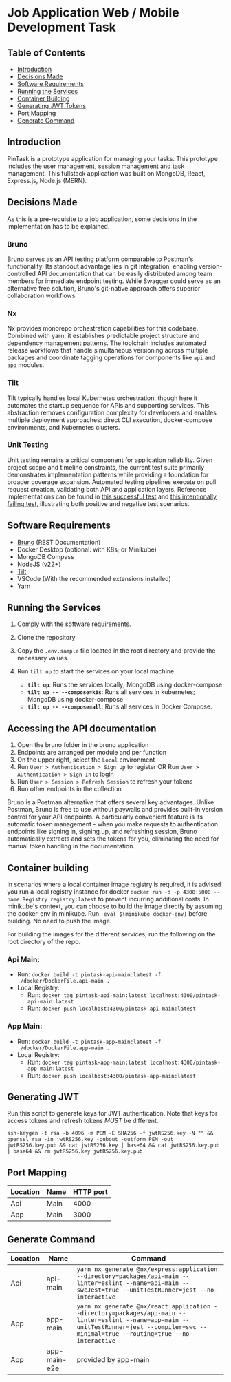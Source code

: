 # Job Application Web / Mobile Development Task

## Table of Contents

- [Introduction](#introduction)
- [Decisions Made](#decisions-made)
- [Software Requirements](#software-requirements)
- [Running the Services](#running-the-services)
- [Container Building](#container-building)
- [Generating JWT Tokens](#generating-jwt)
- [Port Mapping](#port-mapping)
- [Generate Command](#generate-command)

## Introduction

PinTask is a prototype application for managing your tasks. This prototype includes the user management, session management and task management. This fullstack application was built on MongoDB, React, Express.js, Node.js (MERN).

## Decisions Made

As this is a pre-requisite to a job application, some decisions in the implementation has to be explained.

### Bruno

Bruno serves as an API testing platform comparable to Postman's functionality. Its standout advantage lies in git integration, enabling version-controlled API documentation that can be easily distributed among team members for immediate endpoint testing. While Swagger could serve as an alternative free solution, Bruno's git-native approach offers superior collaboration workflows.

### Nx

Nx provides monorepo orchestration capabilities for this codebase. Combined with yarn, it establishes predictable project structure and dependency management patterns. The toolchain includes automated release workflows that handle simultaneous versioning across multiple packages and coordinate tagging operations for components like `api` and `app` modules.

### Tilt

Tilt typically handles local Kubernetes orchestration, though here it automates the startup sequence for APIs and supporting services. This abstraction removes configuration complexity for developers and enables multiple deployment approaches: direct CLI execution, docker-compose environments, and Kubernetes clusters.

### Unit Testing

Unit testing remains a critical component for application reliability. Given project scope and timeline constraints, the current test suite primarily demonstrates implementation patterns while providing a foundation for broader coverage expansion. Automated testing pipelines execute on pull request creation, validating both API and application layers. Reference implementations can be found in [this successful test](https://github.com/rjbobeles/pintask/pull/14) and [this intentionally failing test](https://github.com/rjbobeles/pintask/pull/13), illustrating both positive and negative test scenarios.

## Software Requirements

- [Bruno](https://www.usebruno.com) (REST Documentation)
- Docker Desktop (optional: with K8s; or Minikube)
- MongoDB Compass
- NodeJS (v22+)
- [Tilt](https://tilt.dev)
- VSCode (With the recommended extensions installed)
- Yarn

## Running the Services

1. Comply with the software requirements.
2. Clone the repository
3. Copy the `.env.sample` file located in the root directory and provide the necessary values.
4. Run `tilt up` to start the services on your local machine.

   - **`tilt up`**: Runs the services locally; MongoDB using docker-compose
   - **`tilt up -- --compose=k8s`**: Runs all services in kubernetes; MongoDB using docker-compose
   - **`tilt up -- --compose=all`**: Runs all services in Docker Compose.

## Accessing the API documentation

1. Open the bruno folder in the bruno application
2. Endpoints are arranged per module and per function
3. On the upper right, select the `Local` environment
4. Run `User > Authentication > Sign Up` to register OR Run `User > Authentication > Sign In` to login
5. Run `User > Session > Refresh Session` to refresh your tokens
6. Run other endpoints in the collection

Bruno is a Postman alternative that offers several key advantages. Unlike Postman, Bruno is free to use without paywalls and provides built-in version control for your API endpoints. A particularly convenient feature is its automatic token management - when you make requests to authentication endpoints like signing in, signing up, and refreshing session, Bruno automatically extracts and sets the tokens for you, eliminating the need for manual token handling in the documentation.

## Container building

In scenarios where a local container image registry is required, it is advised you run a local registry instance for docker `docker run -d -p 4300:5000 --name Registry registry:latest` to prevent incurring additional costs. In minikube's context, you can choose to build the image directly by assuming the docker-env in minikube. Run ` eval $(minikube docker-env)` before building. No need to push the image.

For building the images for the different services, run the following on the root directory of the repo.

### Api Main:

- Run: `docker build -t pintask-api-main:latest -f ./docker/DockerFile.api-main .`
- Local Registry:
  - Run: `docker tag pintask-api-main:latest localhost:4300/pintask-api-main:latest`
  - Run: `docker push localhost:4300/pintask-api-main:latest`

### App Main:

- Run: `docker build -t pintask-app-main:latest -f ./docker/DockerFile.app-main .`
- Local Registry:
  - Run: `docker tag pintask-app-main:latest localhost:4300/pintask-app-main:latest`
  - Run: `docker push localhost:4300/pintask-app-main:latest`

## Generating JWT

Run this script to generate keys for JWT authentication. Note that keys for access tokens and refresh tokens _MUST_ be different.

`ssh-keygen -t rsa -b 4096 -m PEM -E SHA256 -f jwtRS256.key -N "" && openssl rsa -in jwtRS256.key -pubout -outform PEM -out jwtRS256.key.pub && cat jwtRS256.key | base64 && cat jwtRS256.key.pub | base64 && rm jwtRS256.key jwtRS256.key.pub`

## Port Mapping

| Location | Name | HTTP port |
| -------- | ---- | --------- |
| Api      | Main | 4000      |
| App      | Main | 3000      |

## Generate Command

| Location | Name         | Command                                                                                                                                                                                    |
| -------- | ------------ | ------------------------------------------------------------------------------------------------------------------------------------------------------------------------------------------ |
| Api      | api-main     | `yarn nx generate @nx/express:application --directory=packages/api-main --linter=eslint --name=api-main --swcJest=true --unitTestRunner=jest --no-interactive `                            |
| App      | app-main     | `yarn nx generate @nx/react:application --directory=packages/app-main --linter=eslint --name=app-main --unitTestRunner=jest --compiler=swc --minimal=true --routing=true --no-interactive` |
| App      | app-main-e2e | provided by app-main                                                                                                                                                                       |
